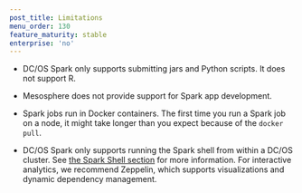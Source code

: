 ```yaml
---
post_title: Limitations
menu_order: 130
feature_maturity: stable
enterprise: 'no'
---
```


*   DC/OS Spark only supports submitting jars and Python scripts. It
does not support R.

*   Mesosphere does not provide support for Spark app development.

*   Spark jobs run in Docker containers. The first time you run a
Spark job on a node, it might take longer than you expect because of
the `docker pull`.

*   DC/OS Spark only supports running the Spark shell from within a
DC/OS cluster. See [the Spark Shell section](spark-shell.md) for more information. 
For interactive analytics, we
recommend Zeppelin, which supports visualizations and dynamic
dependency management.
